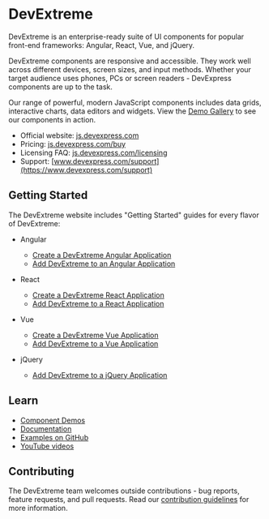 # DevExtreme

DevExtreme is an enterprise-ready suite of UI components for popular front-end frameworks: Angular, React, Vue, and jQuery.

DevExtreme components are responsive and accessible. They work well across different devices, screen sizes, and input methods. Whether your target audience uses phones, PCs or screen readers - DevExpress components are up to the task.

Our range of powerful, modern JavaScript components includes data grids, interactive charts, data editors and widgets. View the [Demo Gallery](https://js.devexpress.com/Demos/WidgetsGallery/) to see our components in action.

- Official website: [js.devexpress.com](https://js.devexpress.com)
- Pricing: [js.devexpress.com/buy](https://js.devexpress.com/Buy)
- Licensing FAQ: [js.devexpress.com/licensing](https://js.devexpress.com/Licensing)
- Support: [www.devexpress.com/support](https://www.devexpress.com/support)

## Getting Started

The DevExtreme website includes "Getting Started" guides for every flavor of DevExtreme:

- Angular
    - [Create a DevExtreme Angular Application](https://js.devexpress.com/Angular/Documentation/Guide/Angular_Components/Getting_Started/Create_a_DevExtreme_Application/)
    - [Add DevExtreme to an Angular Application](https://js.devexpress.com/Angular/Documentation/Guide/Angular_Components/Getting_Started/Add_DevExtreme_to_an_Angular_CLI_Application/)

- React
    - [Create a DevExtreme React Application](https://js.devexpress.com/React/Documentation/Guide/React_Components/Create_a_DevExtreme_Application/)
    - [Add DevExtreme to a React Application](https://js.devexpress.com/React/Documentation/Guide/React_Components/Add_DevExtreme_to_a_React_Application/)

- Vue
    - [Create a DevExtreme Vue Application](https://js.devexpress.com/Vue/Documentation/Guide/Vue_Components/Create_a_DevExtreme_Application/)
    - [Add DevExtreme to a Vue Application](https://js.devexpress.com/Vue/Documentation/Guide/Vue_Components/Add_DevExtreme_to_a_Vue_Application/)

- jQuery
    - [Add DevExtreme to a jQuery Application](https://js.devexpress.com/jQuery/Documentation/Guide/jQuery_Components/Add_DevExtreme_to_a_jQuery_Application/)

## Learn

- [Component Demos](https://js.devexpress.com/Demos/WidgetsGallery/)
- [Documentation](https://js.devexpress.com/Documentation)
- [Examples on GitHub](https://github.com/DevExpress/DevExtreme-examples)
- [YouTube videos](https://www.youtube.com/user/DeveloperExpress/)

## Contributing

The DevExtreme team welcomes outside contributions - bug reports, feature requests, and pull requests. Read our [contribution guidelines](CONTRIBUTING.md) for more information.
